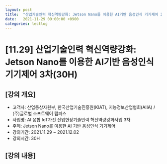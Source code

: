```yaml
---
layout: post
title:  "산업기술인력 혁신역량강화: Jetson Nano를 이용한 AI기반 음성인식 기기제어 3차(30H)"
date:   2021-11-29 09:00:00 +0900
categories: lectlog
---
```


# [11.29] 산업기술인력 혁신역량강화: Jetson Nano를 이용한 AI기반 음성인식 기기제어 3차(30H)

## [강의 개요]

* 고객사: 산업통상자원부, 한국산업기술진흥원(KIAT), 지능정보산업협회(AIIA) / (주)글로벌 소프트웨어 캠퍼스
* 사업명: AI 융합 IoT가전 산업현장기술인력 혁신역량강화사업 3차
* 주제: Jetson Nano를 이용한 AI 기반 음성인식 기기제어
* 강의기간: 2021.11.29 ~ 2021.12.02
* 강의시간: 30H

## [강의 내용]

